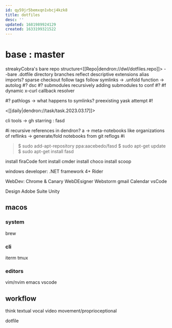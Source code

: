 ```yaml
---
id: qy59jr5bemxqn1vbcj4kzk8
title: dotfiles
desc: ''
updated: 1681989924129
created: 1633199321522
---
```


# base : master
streakyCobra's bare repo structure<[[Repo|dendron://dwl/dotfiles.repo]]>
--bare .dotfile directory
  branches reflect
descriptive extensions
alias imports?
sparse checkout
follow tags
follow symlinks
-> .unfold function
-> autolog
#? dsc
#? submodules
recursively adding submodules to conf
#? #f dynamic x-curl callback resolver

#? pathlogs -> what happens to symlinks?
preexisting yask attempt #!

<[[daily|dendron://task/task.2023.03.17]]>

cli tools -> gh starring :
  fasd

#i recursive references in dendron? a
-> meta-notebooks like organizations of reflinks -> generate/fold notebooks from git reflogs #i

> $ sudo add-apt-repository ppa:aacebedo/fasd
> $ sudo apt-get update
> $ sudo apt-get install fasd

install firaCode font
install cmder
install choco
install scoop

windows developer:
.NET framework 4+
Rider

WebDev: Chrome & Canary
WebDEsigner
Webstorm
gmail
Calendar
vsCode

Design
Adobe Suite
Unity

## macos
### system
brew

### cli
iterm
tmux

### editors
vim/nvim
emacs
vscode

## workflow
think
  textual
  vocal
  video
  movement/proprioceptional

dotfile
